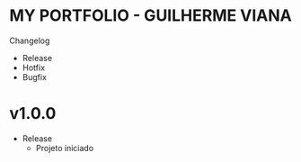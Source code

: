 # MY PORTFOLIO - GUILHERME VIANA
Changelog
  - Release
  - Hotfix
  - Bugfix

# v1.0.0
* Release
  - Projeto iniciado